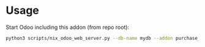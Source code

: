 # Usage

Start Odoo including this addon (from repo root):

```bash
python3 scripts/nix_odoo_web_server.py --db-name mydb --addon purchase_report_shipping_address
```
